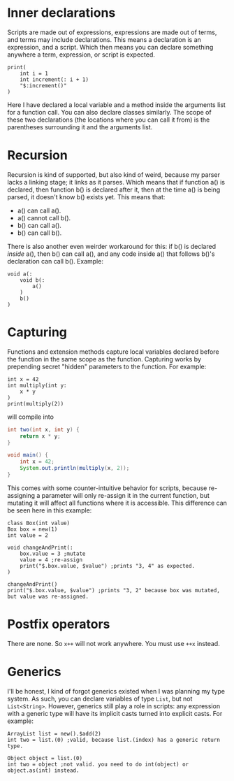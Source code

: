 # Inner declarations

Scripts are made out of expressions, expressions are made out of terms, and terms may include declarations. This means a declaration is an expression, and a script. Which then means you can declare something anywhere a term, expression, or script is expected.
```
print(
	int i = 1
	int increment(: i + 1)
	"$:increment()"
)
```
Here I have declared a local variable and a method inside the arguments list for a function call. You can also declare classes similarly. The scope of these two declarations (the locations where you can call it from) is the parentheses surrounding it and the arguments list.

# Recursion

Recursion is kind of supported, but also kind of weird, because my parser lacks a linking stage; it links as it parses. Which means that if function a() is declared, then function b() is declared after it, then at the time a() is being parsed, it doesn't know b() exists yet. This means that:
* a() can call a().
* a() cannot call b().
* b() can call a().
* b() can call b().

There is also another even weirder workaround for this: if b() is declared *inside* a(), then b() can call a(), and any code inside a() that follows b()'s declaration can call b(). Example:
```
void a(:
	void b(:
		a()
	)
	b()
)
```

# Capturing

Functions and extension methods capture local variables declared before the function in the same scope as the function. Capturing works by prepending secret "hidden" parameters to the function. For example:
```
int x = 42
int multiply(int y:
	x * y
)
print(multiply(2))
```
will compile into
```java
int two(int x, int y) {
	return x * y;
}

void main() {
	int x = 42;
	System.out.println(multiply(x, 2));
}
```
This comes with some counter-intuitive behavior for scripts, because re-assigning a parameter will only re-assign it in the current function, but mutating it will affect all functions where it is accessible. This difference can be seen here in this example:
```
class Box(int value)
Box box = new(1)
int value = 2

void changeAndPrint(:
	box.value = 3 ;mutate
	value = 4 ;re-assign
	print("$.box.value, $value") ;prints "3, 4" as expected.
)

changeAndPrint()
print("$.box.value, $value") ;prints "3, 2" because box was mutated, but value was re-assigned.
```

# Postfix operators

There are none. So `x++` will not work anywhere. You must use `++x` instead.

# Generics

I'll be honest, I kind of forgot generics existed when I was planning my type system. As such, you can declare variables of type `List`, but not `List<String>`. However, generics still play a role in scripts: any expression with a generic type will have its implicit casts turned into explicit casts. For example:
```
ArrayList list = new().$add(2)
int two = list.(0) ;valid, because list.(index) has a generic return type.

Object object = list.(0)
int two = object ;not valid. you need to do int(object) or object.as(int) instead.
```